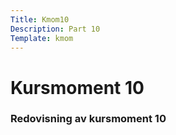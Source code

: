 ```yaml
---
Title: Kmom10
Description: Part 10
Template: kmom
---
```


Kursmoment 10
==================

### Redovisning av kursmoment 10
<br><br>
